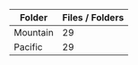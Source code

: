 | Folder   |   Files / Folders |
|----------|-------------------|
| Mountain |                29 |
| Pacific  |                29 |
